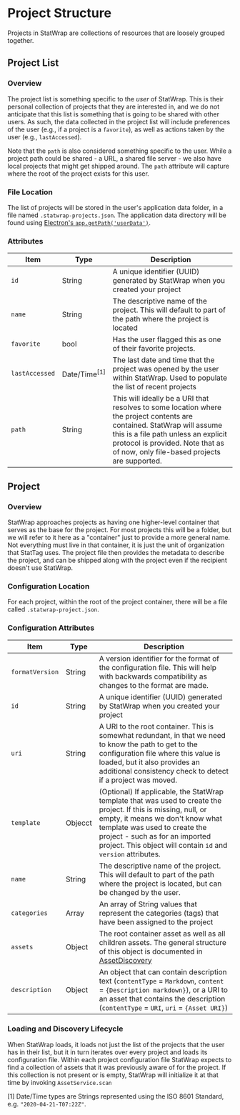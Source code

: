 # Project Structure

Projects in StatWrap are collections of resources that are loosely grouped together.

## Project List

### Overview

The project list is something specific to the _user_ of StatWrap. This is their personal collection of projects that they are interested in, and we do not anticipate that this list is something that is going to be shared with other users. As such, the data collected in the project list will include preferences of the user (e.g., if a project is a `favorite`), as well as actions taken by the user (e.g., `lastAccessed`).

Note that the `path` is also considered something specific to the user. While a project path could be shared - a URL, a shared file server - we also have local projects that might get shipped around. The `path` attribute will capture where the root of the project exists for this user.

### File Location

The list of projects will be stored in the user's application data folder, in a file named `.statwrap-projects.json`. The application data directory will be found using [Electron's `app.getPath('userData')`](https://www.electronjs.org/docs/api/app#appgetpathname).

### Attributes

| Item           | Type                    | Description                                                                                                                                                                                                                                        |
| -------------- | ----------------------- | -------------------------------------------------------------------------------------------------------------------------------------------------------------------------------------------------------------------------------------------------- |
| `id`           | String                  | A unique identifier (UUID) generated by StatWrap when you created your project                                                                                                                                                                     |
| `name`         | String                  | The descriptive name of the project. This will default to part of the path where the project is located                                                                                                                                            |
| `favorite`     | bool                    | Has the user flagged this as one of their favorite projects.                                                                                                                                                                                       |
| `lastAccessed` | Date/Time<sup>[1]</sup> | The last date and time that the project was opened by the user within StatWrap. Used to populate the list of recent projects                                                                                                                       |
| `path`         | String                  | This will ideally be a URI that resolves to some location where the project contents are contained. StatWrap will assume this is a file path unless an explicit protocol is provided. Note that as of now, only file-based projects are supported. |

## Project

### Overview

StatWrap approaches projects as having one higher-level container that serves as the base for the project. For most projects this will be a folder, but we will refer to it here as a "container" just to provide a more general name. Not everything must live in that container, it is just the unit of organization that StatTag uses. The project file then provides the metadata to describe the project, and can be shipped along with the project even if the recipient doesn't use StatWrap.

### Configuration Location

For each project, within the root of the project container, there will be a file called `.statwrap-project.json`.

### Configuration Attributes

| Item            | Type    | Description                                                                                                                                                                                                                                                                             |
| --------------- | ------- | --------------------------------------------------------------------------------------------------------------------------------------------------------------------------------------------------------------------------------------------------------------------------------------- |
| `formatVersion` | String  | A version identifier for the format of the configuration file. This will help with backwards compatibility as changes to the format are made.                                                                                                                                           |
| `id`            | String  | A unique identifier (UUID) generated by StatWrap when you created your project                                                                                                                                                                                                          |
| `uri`           | String  | A URI to the root container. This is somewhat redundant, in that we need to know the path to get to the configuration file where this value is loaded, but it also provides an additional consistency check to detect if a project was moved.                                           |
| `template`      | Objecct | (Optional) If applicable, the StatWrap template that was used to create the project. If this is missing, null, or empty, it means we don't know what template was used to create the project - such as for an imported project. This object will contain `id` and `version` attributes. |
| `name`          | String  | The descriptive name of the project. This will default to part of the path where the project is located, but can be changed by the user.                                                                                                                                                |
| `categories`    | Array   | An array of String values that represent the categories (tags) that have been assigned to the project                                                                                                                                                                                   |
| `assets`        | Object  | The root container asset as well as all children assets. The general structure of this object is documented in [AssetDiscovery](AssetDiscovery.md)                                                                                                                                      |
| `description`   | Object  | An object that can contain description text (`contentType` = `Markdown`, `content` = `{Description markdown}`), or a URI to an asset that contains the description (`contentType` = `URI`, `uri` = `{Asset URI}`)                                                                       |

### Loading and Discovery Lifecycle

When StatWrap loads, it loads not just the list of the projects that the user has in their list, but it in turn iterates over every project and loads its configuration file.
Within each project configuration file StatWrap expects to find a collection of assets that it was previously aware of for the project. If this collection is not present or is empty, StatWrap will initialize it at that time by invoking `AssetService.scan`

[1] Date/Time types are Strings represented using the ISO 8601 Standard, e.g. `"2020-04-21-T07:22Z"`.

